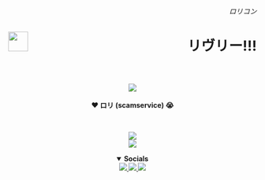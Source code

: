 <!-- Twitter when? -->
<h6><span title="ロリ・レイプ"><p align="right">ロリコン</p></span></h6>
<img height="40" align="left" src="https://skillicons.dev/icons?i=java,kotlin,idea&theme=dark"/>
<h1><span title="によって所有されています!!!💢💢によって所有されています!!!💢"><p align="right">リヴリー!!!</p></span></h1>

<br>
<p align="center">
  <span title="1WantToFreak > All">
    <img src="https://media.discordapp.net/attachments/877581027894247425/1322125458875093104/image.gif?ex=677cebc9&is=677b9a49&hm=aceb0346b49ebb77dba3156a78b0b2f120d0279967e47e4022d074521c7a52d5&=&width=339&height=300"/>
  </span><br><br>
  <strong>❤️ ロリ (scamservice) 😭<strong>
</p>

<br>
<p align="center">
  <picture>
    <img src="https://github-readme-stats.vercel.app/api?username=narumii&hide_progress=false&layout=compact&hide=glsl,batchfile&hide_title=true&show_icons=true&hide_border=true&border_radius=15&theme=omni"/>
  </picture>

  <br>
  <picture>
    <img src="https://github-readme-stats.vercel.app/api/top-langs?username=narumii&hide_progress=false&layout=compact&hide=glsl,batchfile&hide_title=true&show_icons=true&hide_border=true&border_radius=15&theme=omni"/>
  </picture>
</p>

<details open align="center">
  <summary>Socials</summary>
  <a href="https://discordapp.com/users/1158869843555139684">
    <img src="https://skillicons.dev/icons?i=discord&theme=dark"/>
  </a>
  <a href="https://www.hiraeth.tech/">
    <img src="https://skillicons.dev/icons?i=gitlab&theme=dark"/>
  </a>
  <a href="https://discord.gg/knCjnEN2nx">
    <img src="https://skillicons.dev/icons?i=twitter&theme=dark"/>
  </a>
  <br>
